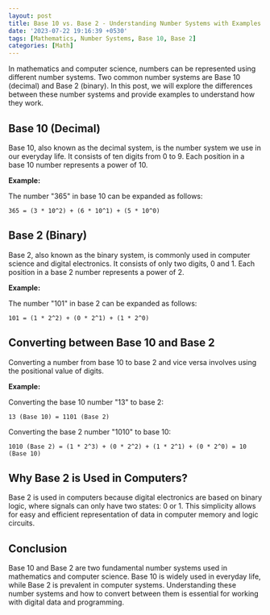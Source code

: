 ```yaml
---
layout: post
title: Base 10 vs. Base 2 - Understanding Number Systems with Examples
date: '2023-07-22 19:16:39 +0530'
tags: [Mathematics, Number Systems, Base 10, Base 2]
categories: [Math]
---
```


In mathematics and computer science, numbers can be represented using different number systems. Two common number systems are Base 10 (decimal) and Base 2 (binary). In this post, we will explore the differences between these number systems and provide examples to understand how they work.

## Base 10 (Decimal)

Base 10, also known as the decimal system, is the number system we use in our everyday life. It consists of ten digits from 0 to 9. Each position in a base 10 number represents a power of 10.

**Example:**

The number "365" in base 10 can be expanded as follows:

```
365 = (3 * 10^2) + (6 * 10^1) + (5 * 10^0)
```

## Base 2 (Binary)

Base 2, also known as the binary system, is commonly used in computer science and digital electronics. It consists of only two digits, 0 and 1. Each position in a base 2 number represents a power of 2.

**Example:**

The number "101" in base 2 can be expanded as follows:

```
101 = (1 * 2^2) + (0 * 2^1) + (1 * 2^0)
```

## Converting between Base 10 and Base 2

Converting a number from base 10 to base 2 and vice versa involves using the positional value of digits.

**Example:**

Converting the base 10 number "13" to base 2:

```
13 (Base 10) = 1101 (Base 2)
```

Converting the base 2 number "1010" to base 10:

```
1010 (Base 2) = (1 * 2^3) + (0 * 2^2) + (1 * 2^1) + (0 * 2^0) = 10 (Base 10)
```

## Why Base 2 is Used in Computers?

Base 2 is used in computers because digital electronics are based on binary logic, where signals can only have two states: 0 or 1. This simplicity allows for easy and efficient representation of data in computer memory and logic circuits.

## Conclusion

Base 10 and Base 2 are two fundamental number systems used in mathematics and computer science. Base 10 is widely used in everyday life, while Base 2 is prevalent in computer systems. Understanding these number systems and how to convert between them is essential for working with digital data and programming.